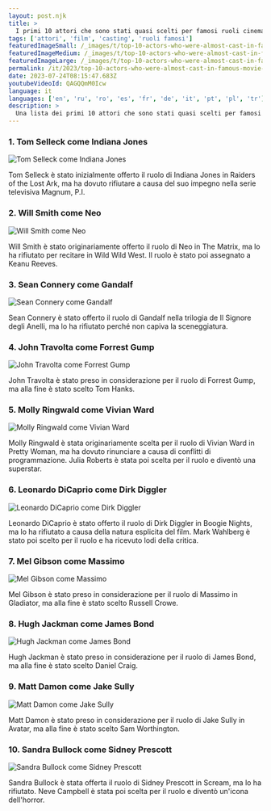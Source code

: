 ```yaml
---
layout: post.njk
title: >
  I primi 10 attori che sono stati quasi scelti per famosi ruoli cinematografici
tags: ['attori', 'film', 'casting', 'ruoli famosi']
featuredImageSmall: /_images/t/top-10-actors-who-were-almost-cast-in-famous-movie-roles-cover-it-small.webp
featuredImageMedium: /_images/t/top-10-actors-who-were-almost-cast-in-famous-movie-roles-cover-it-medium.webp
featuredImageLarge: /_images/t/top-10-actors-who-were-almost-cast-in-famous-movie-roles-cover-it-large.webp
permalink: /it/2023/top-10-actors-who-were-almost-cast-in-famous-movie-roles.html
date: 2023-07-24T08:15:47.683Z
youtubeVideoId: QAGQQmM0Icw
language: it
languages: ['en', 'ru', 'ro', 'es', 'fr', 'de', 'it', 'pt', 'pl', 'tr']
description: >
  Una lista dei primi 10 attori che sono stati quasi scelti per famosi ruoli cinematografici, ma per vari motivi non hanno interpretato la parte.
---
```


### 1. Tom Selleck come Indiana Jones

![Tom Selleck come Indiana Jones](/_images/0/0a5f29cb6571b19e74e1968c7ca5d01e-medium.webp)

Tom Selleck è stato inizialmente offerto il ruolo di Indiana Jones in Raiders of the Lost Ark, ma ha dovuto rifiutare a causa del suo impegno nella serie televisiva Magnum, P.I.

### 2. Will Smith come Neo

![Will Smith come Neo](/_images/8/8f8a200bfc2c6956e638a983fc2b1ba6-medium.webp)

Will Smith è stato originariamente offerto il ruolo di Neo in The Matrix, ma lo ha rifiutato per recitare in Wild Wild West. Il ruolo è stato poi assegnato a Keanu Reeves.

### 3. Sean Connery come Gandalf

![Sean Connery come Gandalf](/_images/b/b0c8d00da6cb3d6bea46b10c30d2e302-medium.webp)

Sean Connery è stato offerto il ruolo di Gandalf nella trilogia de Il Signore degli Anelli, ma lo ha rifiutato perché non capiva la sceneggiatura.

### 4. John Travolta come Forrest Gump

![John Travolta come Forrest Gump](/_images/0/08c525fbe69e73567ec44b6876b16d5b-medium.webp)

John Travolta è stato preso in considerazione per il ruolo di Forrest Gump, ma alla fine è stato scelto Tom Hanks.

### 5. Molly Ringwald come Vivian Ward

![Molly Ringwald come Vivian Ward](/_images/9/9c8316d9b1a33097bd7dab083b377299-medium.webp)

Molly Ringwald è stata originariamente scelta per il ruolo di Vivian Ward in Pretty Woman, ma ha dovuto rinunciare a causa di conflitti di programmazione. Julia Roberts è stata poi scelta per il ruolo e diventò una superstar.

### 6. Leonardo DiCaprio come Dirk Diggler

![Leonardo DiCaprio come Dirk Diggler](/_images/8/833bb3adabb5d99c1a86d7f0e9e0fa76-medium.webp)

Leonardo DiCaprio è stato offerto il ruolo di Dirk Diggler in Boogie Nights, ma lo ha rifiutato a causa della natura esplicita del film. Mark Wahlberg è stato poi scelto per il ruolo e ha ricevuto lodi della critica.

### 7. Mel Gibson come Massimo

![Mel Gibson come Massimo](/_images/9/960bc6d04f88c35093a9624afc803412-medium.webp)

Mel Gibson è stato preso in considerazione per il ruolo di Massimo in Gladiator, ma alla fine è stato scelto Russell Crowe.

### 8. Hugh Jackman come James Bond

![Hugh Jackman come James Bond](/_images/a/af4fe51cabdd95774ca80dd59081fd7c-medium.webp)

Hugh Jackman è stato preso in considerazione per il ruolo di James Bond, ma alla fine è stato scelto Daniel Craig.

### 9. Matt Damon come Jake Sully

![Matt Damon come Jake Sully](/_images/3/3fec85754253beeecbb8f18e73b3f146-medium.webp)

Matt Damon è stato preso in considerazione per il ruolo di Jake Sully in Avatar, ma alla fine è stato scelto Sam Worthington.

### 10. Sandra Bullock come Sidney Prescott

![Sandra Bullock come Sidney Prescott](/_images/2/22a36c4a00d13f57fc1dc2724ebb0164-medium.webp)

Sandra Bullock è stata offerta il ruolo di Sidney Prescott in Scream, ma lo ha rifiutato. Neve Campbell è stata poi scelta per il ruolo e diventò un'icona dell'horror.

